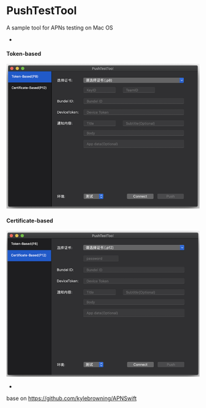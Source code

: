 # PushTestTool
A sample tool for APNs testing on Mac OS

-

#### Token-based 

![image](https://raw.githubusercontent.com/lizhijiang/PushTestTool/master/p8view.png)


#### Certificate-based 

![image](https://raw.githubusercontent.com/lizhijiang/PushTestTool/master/p12view.png)

-
base on https://github.com/kylebrowning/APNSwift
